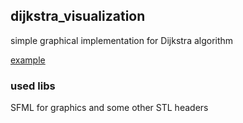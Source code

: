 ## dijkstra_visualization
simple graphical implementation for Dijkstra algorithm

[example](https://github.com/Zuma4/dijkstra_visualization/blob/main/example.gif)

### used libs

SFML for graphics
and some other STL headers

